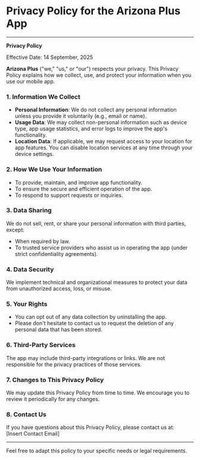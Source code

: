 # Privacy Policy for the Arizona Plus App 

---

**Privacy Policy**  

Effective Date:  14 September, 2025

**Arizona Plus** ("we," "us," or "our") respects your privacy. This Privacy Policy explains how we collect, use, and protect your information when you use our mobile app.  

### 1. **Information We Collect**  
- **Personal Information**: We do not collect any personal information unless you provide it voluntarily (e.g., email or name).  
- **Usage Data**: We may collect non-personal information such as device type, app usage statistics, and error logs to improve the app's functionality.  
- **Location Data**: If applicable, we may request access to your location for app features. You can disable location services at any time through your device settings.  

### 2. **How We Use Your Information**  
- To provide, maintain, and improve app functionality.  
- To ensure the secure and efficient operation of the app.  
- To respond to support requests or inquiries.  

### 3. **Data Sharing**  
We do not sell, rent, or share your personal information with third parties, except:  
- When required by law.  
- To trusted service providers who assist us in operating the app (under strict confidentiality agreements).  

### 4. **Data Security**  
We implement technical and organizational measures to protect your data from unauthorized access, loss, or misuse.  

### 5. **Your Rights**  
- You can opt out of any data collection by uninstalling the app.  
- Please don't hesitate to contact us to request the deletion of any personal data that has been stored.  

### 6. **Third-Party Services**  
The app may include third-party integrations or links. We are not responsible for the privacy practices of those services.  

### 7. **Changes to This Privacy Policy**  
We may update this Privacy Policy from time to time. We encourage you to review it periodically for any changes.  

### 8. **Contact Us**  
If you have questions about this Privacy Policy, please contact us at:  
[Insert Contact Email]  

---  

Feel free to adapt this policy to your specific needs or legal requirements.
